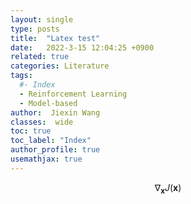 ```yaml
---
layout: single
type: posts
title:  "Latex test"
date:   2022-3-15 12:04:25 +0900
related: true
categories: Literature
tags:
  #- Index
  - Reinforcement Learning
  - Model-based
author:  Jiexin Wang
classes:  wide
toc: true
toc_label: "Index"
author_profile: true
usemathjax: true
---
```


$$ \nabla_\boldsymbol{x} J(\boldsymbol{x}) $$
